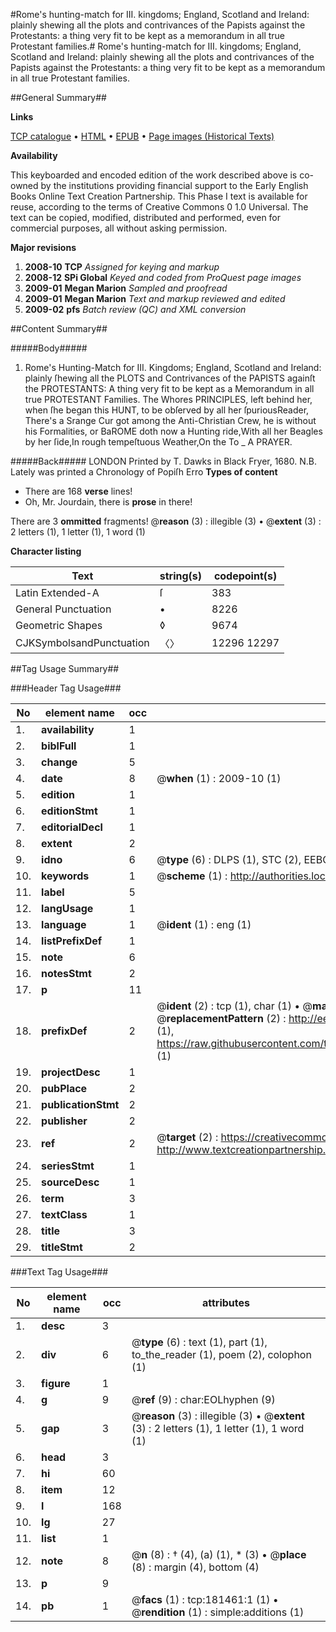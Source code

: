 #Rome's hunting-match for III. kingdoms; England, Scotland and Ireland: plainly shewing all the plots and contrivances of the Papists against the Protestants: a thing very fit to be kept as a memorandum in all true Protestant families.#
Rome's hunting-match for III. kingdoms; England, Scotland and Ireland: plainly shewing all the plots and contrivances of the Papists against the Protestants: a thing very fit to be kept as a memorandum in all true Protestant families.

##General Summary##

**Links**

[TCP catalogue](http://www.ota.ox.ac.uk/tcp/)  • 
[HTML](http://tei.it.ox.ac.uk/tcp/Texts-HTML/free/B05/B05033.html)  • 
[EPUB](http://tei.it.ox.ac.uk/tcp/Texts-EPUB/free/B05/B05033.epub) • 
[Page images (Historical Texts)](https://data.historicaltexts.jisc.ac.uk/view?pubId=eebo-99886933e&pageId=eebo-99886933e-181461-1)

**Availability**

This keyboarded and encoded edition of the
	       work described above is co-owned by the institutions
	       providing financial support to the Early English Books
	       Online Text Creation Partnership. This Phase I text is
	       available for reuse, according to the terms of Creative
	       Commons 0 1.0 Universal. The text can be copied,
	       modified, distributed and performed, even for
	       commercial purposes, all without asking permission.

**Major revisions**

1. __2008-10__ __TCP__ *Assigned for keying and markup*
1. __2008-12__ __SPi Global__ *Keyed and coded from ProQuest page images*
1. __2009-01__ __Megan Marion__ *Sampled and proofread*
1. __2009-01__ __Megan Marion__ *Text and markup reviewed and edited*
1. __2009-02__ __pfs__ *Batch review (QC) and XML conversion*

##Content Summary##

#####Body#####

1. Rome's Hunting-Match for III. Kingdoms; England, Scotland and Ireland: plainly ſhewing all the PLOTS and Contrivances of the PAPISTS againſt the PROTESTANTS: A thing very fit to be kept as a Memorandum in all true PROTESTANT Families.
The Whores PRINCIPLES, left behind her, when ſhe began this HUNT, to be obſerved by all her ſpuriousReader, There's a Srange Cur got among the Anti-Christian Crew, he is without his Formalities, or BaROME doth now a Hunting ride,With all her Beagles by her ſide,In rough tempeſtuous Weather,On the To
    _ A PRAYER.

#####Back#####
LONDON Printed by T. Dawks in Black Fryer, 1680. N.B. Lately was printed a Chronology of Popiſh Erro
**Types of content**

  * There are 168 **verse** lines!
  * Oh, Mr. Jourdain, there is **prose** in there!

There are 3 **ommitted** fragments! 
 @__reason__ (3) : illegible (3)  •  @__extent__ (3) : 2 letters (1), 1 letter (1), 1 word (1)

**Character listing**


|Text|string(s)|codepoint(s)|
|---|---|---|
|Latin Extended-A|ſ|383|
|General Punctuation|•|8226|
|Geometric Shapes|◊|9674|
|CJKSymbolsandPunctuation|〈〉|12296 12297|

##Tag Usage Summary##

###Header Tag Usage###

|No|element name|occ|attributes|
|---|---|---|---|
|1.|__availability__|1||
|2.|__biblFull__|1||
|3.|__change__|5||
|4.|__date__|8| @__when__ (1) : 2009-10 (1)|
|5.|__edition__|1||
|6.|__editionStmt__|1||
|7.|__editorialDecl__|1||
|8.|__extent__|2||
|9.|__idno__|6| @__type__ (6) : DLPS (1), STC (2), EEBO-CITATION (1), PROQUEST (1), VID (1)|
|10.|__keywords__|1| @__scheme__ (1) : http://authorities.loc.gov/ (1)|
|11.|__label__|5||
|12.|__langUsage__|1||
|13.|__language__|1| @__ident__ (1) : eng (1)|
|14.|__listPrefixDef__|1||
|15.|__note__|6||
|16.|__notesStmt__|2||
|17.|__p__|11||
|18.|__prefixDef__|2| @__ident__ (2) : tcp (1), char (1)  •  @__matchPattern__ (2) : ([0-9\-]+):([0-9IVX]+) (1), (.+) (1)  •  @__replacementPattern__ (2) : http://eebo.chadwyck.com/downloadtiff?vid=$1&page=$2 (1), https://raw.githubusercontent.com/textcreationpartnership/Texts/master/tcpchars.xml#$1 (1)|
|19.|__projectDesc__|1||
|20.|__pubPlace__|2||
|21.|__publicationStmt__|2||
|22.|__publisher__|2||
|23.|__ref__|2| @__target__ (2) : https://creativecommons.org/publicdomain/zero/1.0/ (1), http://www.textcreationpartnership.org/docs/. (1)|
|24.|__seriesStmt__|1||
|25.|__sourceDesc__|1||
|26.|__term__|3||
|27.|__textClass__|1||
|28.|__title__|3||
|29.|__titleStmt__|2||


###Text Tag Usage###

|No|element name|occ|attributes|
|---|---|---|---|
|1.|__desc__|3||
|2.|__div__|6| @__type__ (6) : text (1), part (1), to_the_reader (1), poem (2), colophon (1)|
|3.|__figure__|1||
|4.|__g__|9| @__ref__ (9) : char:EOLhyphen (9)|
|5.|__gap__|3| @__reason__ (3) : illegible (3)  •  @__extent__ (3) : 2 letters (1), 1 letter (1), 1 word (1)|
|6.|__head__|3||
|7.|__hi__|60||
|8.|__item__|12||
|9.|__l__|168||
|10.|__lg__|27||
|11.|__list__|1||
|12.|__note__|8| @__n__ (8) : † (4), (a) (1), * (3)  •  @__place__ (8) : margin (4), bottom (4)|
|13.|__p__|9||
|14.|__pb__|1| @__facs__ (1) : tcp:181461:1 (1)  •  @__rendition__ (1) : simple:additions (1)|

